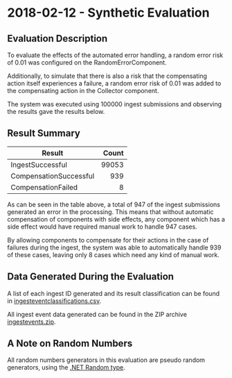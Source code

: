 # 2018-02-12 - Synthetic Evaluation

## Evaluation Description

To evaluate the effects of the automated error handling, a random error risk of 0.01 was configured on the RandomErrorComponent.

Additionally, to simulate that there is also a risk that the compensating action itself experiences a failure, a random error risk of 0.01 was added to the compensating action in the Collector component.

The system was executed using 100000 ingest submissions and observing the results gave the results below.

## Result Summary

| Result | Count |
| --- | ---:|
| IngestSuccessful | 99053 |
| CompensationSuccessful | 939 |
| CompensationFailed | 8 |

As can be seen in the table above, a total of 947 of the ingest submissions generated an error in the processing. This means that without automatic compensation of components with side effects, any component which has a side effect would have required manual work to handle 947 cases.

By allowing components to compensate for their actions in the case of failures during the ingest, the system was able to automatically handle 939 of these cases, leaving only 8 cases which need any kind of manual work.

## Data Generated During the Evaluation

A list of each ingest ID generated and its result classification can be found in [ingesteventclassifications.csv](ingesteventclassifications.csv).

All ingest event data generated can be found in the ZIP archive [ingestevents.zip](ingestevents.zip).

## A Note on Random Numbers

All random numbers generators in this evaluation are pseudo random generators, using the [.NET Random type](https://msdn.microsoft.com/en-us/library/system.random.aspx).